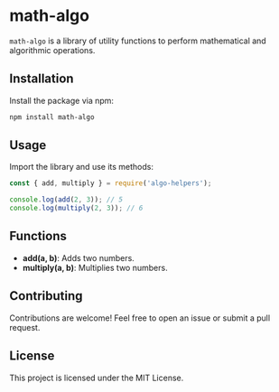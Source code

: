    # math-algo

   `math-algo` is a library of utility functions to perform mathematical and algorithmic operations.

   ## Installation

   Install the package via npm:

   ```bash
   npm install math-algo
   ```

   ## Usage

   Import the library and use its methods:

   ```javascript
   const { add, multiply } = require('algo-helpers');

   console.log(add(2, 3)); // 5
   console.log(multiply(2, 3)); // 6
   ```

   ## Functions

   - **add(a, b)**: Adds two numbers.
   - **multiply(a, b)**: Multiplies two numbers.

   ## Contributing

   Contributions are welcome! Feel free to open an issue or submit a pull request.

   ## License

   This project is licensed under the MIT License.
   ```